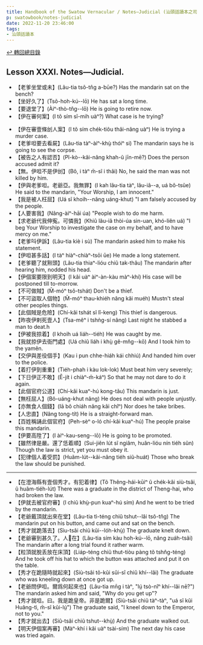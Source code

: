 ```yaml
---
title: Handbook of the Swatow Vernacular / Notes—Judicial (汕頭話讀本之司法(補))
p: swatowbook/notes-judicial
date: 2022-11-20 23:46:00
tags: 
- 汕頭話讀本
---
```


[↩️ 轉回總目錄](/swatowbook/main)

## Lesson XXXI. Notes—Judicial.

* 【老爹坐堂或未】(Lãu-tia tsõ-tn̂g a-būe?) Has the mandarin sat on the bench?
* 【坐好久了】(Tsõ-hoh-kú--lō) He has sat a long time.
* 【要退堂了】(Àiⁿ-thò-tn̂g--lō) He is going to retire now.
* 【伊在審何案】(I tõ sím sĩ-mih uàⁿ?) What case is he trying?
<!--more-->
* 【伊在審壹條刣人案】(I tõ sím chék-tiôu thâi-nâng uàⁿ) He is trying a murder case.
* 【老爹呾要去看屍】(Lãu-tia tàⁿ-àiⁿ-khṳ̀ thóiⁿ si) The mandarin says he is going to see the corpse.
* 【被告之人有認否】(Pĩ-kò--kâi-nâng khah-ũ jīn-mē?) Does the person accused admit it?
* 【無。伊呾不是伊刣】(Bô, i tàⁿ m̄-sĩ i thâi) No, he said the man was not killed by him.
* 【伊與老爹呾。老爺亞。我無罪】(I kah lãu-tia tàⁿ, lãu-iâ--a, uá bô-tsũe) He said to the mandarin, "Your Worship, I am innocent."
* 【我是被人枉屈】(Uá sĩ khoih--nâng uáng-khut) "I am falsely accused by the people.
* 【人要害我】(Nâng-àiⁿ-hāi úa) "People wish to do me harm.
* 【求老爺代我伸寃。可憐我】(Khiû lãu-iâ thòi-úa sin-uan, khó-liên uá) "I beg Your Worship to investigate the case on my behalf, and to have mercy on me."
* 【老爹呌伊訴】(Lãu-tia kiè i sù) The mandarin asked him to make his statement.
* 【伊呾甚多話】(I tàⁿ hiàⁿ-chiàⁿ-tsōi ūe) He made a long statement.
* 【老爹聽了就㸃頭】(Lãu-tia thiaⁿ-lióu chiũ tak-thâu) The mandarin after hearing him, nodded his head.
* 【伊個案要限到明天】(I kâi uàⁿ àiⁿ-àn-kàu màⁿ-khí) His case will be postponed till to-morrow.
* 【不可做賊】(M̄-móⁿ tsǒ-tshát) Don't be a thief.
* 【不可盜取人個物】(M̄-móⁿ thau-khiéh nâng kâi muéh) Mustn't steal other peoples things.
* 【此個賊是危險】(Chí-kâi tshát sĩ lî-keng) This thief is dangerous.
* 【昨夜伊剌死壹人】(Tsa-mêⁿ i tshǹg-sí nâng) Last night he stabbed a man to deat.h
* 【伊被我掠着】(I khoih uá liáh--tiéh) He was caught by me.
* 【我就掠伊去衙門處】(Uá chiũ liáh i khṳ̀ gê-mn̂g--kō) And I took him to the yamên.
* 【交伊與差役個手】(Kau i pun chhe-hiáh kái chhiú) And handed him over to the police.
* 【着打伊到重重】(Tiéh-phah i kàu lok-lok) Must beat him very severely;
* 【下日伊正不敢】(Ẽ-jít i chiàⁿ-m̄-káⁿ) So that he may not dare to do it again.
* 【此個官府公道】(Chí-kâi kuaⁿ-hú kong-tãu) This mandarin is just.
* 【無枉屈人】(Bô-uáng-khut nâng) He does not deal with people unjustly.
* 【亦無食人個錢】(Iā bô chiáh nâng kâi chîⁿ) Nor does he take bribes.
* 【人忠直】(Nâng tong-tít) He is a straight-forward man.
* 【百姓稱誦此個官府】(Peh-sèⁿ o-ló chí-kâi kuaⁿ-hú) The people praise this mandarin.
* 【伊要高陞了】(I àiⁿ-kau-seng--lō) He is going to be promoted.
* 【雖然律是嚴。還了恁着順】(Sui-jiên lút sĩ ngiâm, huân-lióu nín tiéh sũn) Though the law is strict, yet you must obey it.
* 【犯律個人着受罰】(Huãm-lút--kâi-nâng tiéh siũ-huát) Those who break the law should be punished.

------

* 【在澄海縣有壹個秀才。有犯着律】(Tõ Thêng-hái-kūiⁿ ũ chék-kâi siù-tsâi, ũ huãm-tiéh-lút) There was a graduate in the district of Theng-hai, who had broken the law.
* 【伊就去被官府審】(I chiũ khṳ̀-pun kuaⁿ-hú sím) And he went to be tried by the mandarin.
* 【老爺戴頂就出來在堂】(Lãu-tia tì-téng chiũ tshut--lâi tsõ-tn̂g) The mandarin put on his button, and came out and sat on the bench.
* 【秀才就跪落去】(Sìu-tsâi chiũ kũi--lóh-khṳ̀) The graduate knelt down.
* 【老爺審到甚久了。人𤍠在】(Lãu-tia sím kàu hoh-kú--lō, nâng zuáh-tsãi) The mandarin after a long trial found it rather warm.
* 【粒頂就脫丢放在床頂】(Liáp-téng chiũ thut-tiòu pàng tõ tshn̂g-téng) And he took off his hat to which the button was attached and put it on the table.
* 【秀才在跪隨時就起來】(Siù-tsâi tõ-kũi sûi-sî chiû khí--lâi) The graduate who was kneeling down at once got up.
* 【老爺問伊呾。爾爲何起來也】(Lãu-tia mn̄g i tàⁿ, "lṳ́ tsò-nîⁿ khí--lâi nē?") The mandarin asked him and said, "Why do you get up"?
* 【秀才就呾。曰。我是跪皇帝。非是跪爾】(Siù-tsâi chiũ tàⁿ-tàⁿ, "uá sĩ kũi Huâng-tì, m̄-sĩ kũi-lṳ́") The graduate said, "I kneel down to the Emperor, not to you."
* 【秀才就出去】(Siû-tsâi chiũ tshut--khṳ̀) And the graduate walked out.
* 【明天伊個案再審】(Màⁿ-khí i kâi uàⁿ tsài-sím) The next day his case was tried again.
